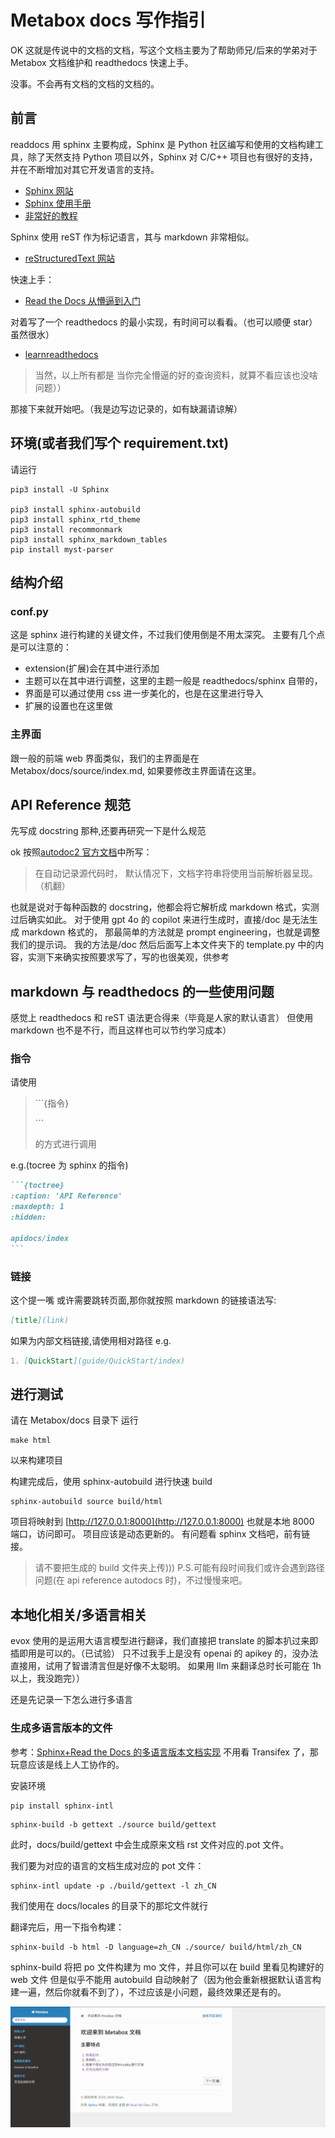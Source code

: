 # Metabox docs 写作指引

OK 这就是传说中的文档的文档，写这个文档主要为了帮助师兄/后来的学弟对于 Metabox 文档维护和 readthedocs 快速上手。

没事。不会再有文档的文档的文档的。

## 前言

readdocs 用 sphinx 主要构成，Sphinx 是 Python 社区编写和使用的文档构建工具，除了天然支持 Python 项目以外，Sphinx 对 C/C++ 项目也有很好的支持，并在不断增加对其它开发语言的支持。

- [Sphinx 网站](http://sphinx-doc.org/)
- [Sphinx 使用手册](https://zh-sphinx-doc.readthedocs.io/en/latest/index.html)
- [非常好的教程](https://sphinx-practise.readthedocs.io/zh-cn/latest/index.html)

Sphinx 使用 reST 作为标记语言，其与 markdown 非常相似。

- [reStructuredText 网站](http://docutils.sf.net/rst.html)

快速上手：

- [Read the Docs 从懵逼到入门](https://blog.csdn.net/lu_embedded/article/details/109006380)

对着写了一个 readthedocs 的最小实现，有时间可以看看。（也可以顺便 star）虽然很水）

- [learnreadthedocs](https://github.com/hohq/learn_readdocs)

> 当然，以上所有都是 当你完全懵逼的好的查询资料，就算不看应该也没啥问题））

那接下来就开始吧。（我是边写边记录的，如有缺漏请谅解）

## 环境(或者我们写个 requirement.txt)

请运行

```shell
pip3 install -U Sphinx

pip3 install sphinx-autobuild
pip3 install sphinx_rtd_theme
pip3 install recommonmark
pip3 install sphinx_markdown_tables
pip install myst-parser
```

## 结构介绍

### conf.py

这是 sphinx 进行构建的关键文件，不过我们使用倒是不用太深究。
主要有几个点是可以注意的：

- extension(扩展)会在其中进行添加
- 主题可以在其中进行调整，这里的主题一般是 readthedocs/sphinx 自带的，
- 界面是可以通过使用 css 进一步美化的，也是在这里进行导入
- 扩展的设置也在这里做

### 主界面

跟一般的前端 web 界面类似，我们的主界面是在 Metabox/docs/source/index.md, 如果要修改主界面请在这里。

## API Reference 规范

先写成 docstring 那种,还要再研究一下是什么规范

ok 按照[autodoc2 官方文档](https://sphinx-autodoc2.readthedocs.io/en/stable/docstrings.html)中所写：

> 在自动记录源代码时， 默认情况下，文档字符串将使用当前解析器呈现。（机翻）

也就是说对于每种函数的 docstring，他都会将它解析成 markdown 格式，实测过后确实如此。
对于使用 gpt 4o 的 copilot 来进行生成时，直接/doc 是无法生成 markdown 格式的，
那最简单的方法就是 prompt engineering，也就是调整我们的提示词。
我的方法是/doc 然后后面写上本文件夹下的 template.py 中的内容，实测下来确实按照要求写了，写的也很美观，供参考

## markdown 与 readthedocs 的一些使用问题

感觉上 readthedocs 和 reST 语法更合得来（毕竟是人家的默认语言）
但使用 markdown 也不是不行，而且这样也可以节约学习成本）

### 指令

请使用

> \```{指令}
>
> \```
>
> 的方式进行调用

e.g.(tocree 为 sphinx 的指令)

````markdown
```{toctree}
:caption: 'API Reference'
:maxdepth: 1
:hidden:

apidocs/index
```
````

### 链接

这个提一嘴
或许需要跳转页面,那你就按照 markdown 的链接语法写:

```markdown
[title](link)
```

如果为内部文档链接,请使用相对路径
e.g.

```markdown
1. [QuickStart](guide/QuickStart/index)
```

## 进行测试

请在 Metabox/docs 目录下
运行

```shell
make html
```

以来构建项目

构建完成后，使用 sphinx-autobuild 进行快速 build

```shell
sphinx-autobuild source build/html
```

项目将映射到 [http://127.0.0.1:8000](http://127.0.0.1:8000) 也就是本地 8000 端口，访问即可。
项目应该是动态更新的。
有问题看 sphinx 文档吧，前有链接。

> 请不要把生成的 build 文件夹上传)))
> P.S.可能有段时间我们或许会遇到路径问题(在 api reference autodocs 时)，不过慢慢来吧。

## 本地化相关/多语言相关

evox 使用的是运用大语言模型进行翻译，我们直接把 translate 的脚本扒过来即插即用是可以的。（已试验）
只不过我手上是没有 openai 的 apikey 的，没办法直接用，试用了智谱清言但是好像不太聪明。
如果用 llm 来翻译总时长可能在 1h 以上，我没跑完））

还是先记录一下怎么进行多语言

### 生成多语言版本的文件

参考：[Sphinx+Read the Docs 的多语言版本文档实现](https://zhuanlan.zhihu.com/p/427843476)
不用看 Transifex 了，那玩意应该是线上人工协作的。

安装环境

```shell
pip install sphinx-intl
```

```shell
sphinx-build -b gettext ./source build/gettext
```

此时，docs/build/gettext 中会生成原来文档 rst 文件对应的.pot 文件。

我们要为对应的语言的文档生成对应的 pot 文件：

```shell
sphinx-intl update -p ./build/gettext -l zh_CN
```

我们使用在 docs/locales 的目录下的那坨文件就行

翻译完后，用一下指令构建：

```shell
sphinx-build -b html -D language=zh_CN ./source/ build/html/zh_CN
```

sphinx-build 将把 po 文件构建为 mo 文件，并且你可以在 build 里看见构建好的 web 文件
但是似乎不能用 autobuild 自动映射了（因为他会重新根据默认语言构建一遍，然后你就看不到了），不过应该是小问题，最终效果还是有的。

![中文版](docs/docs_for_docs/image/legendary_docs/image.png)
